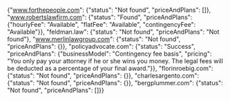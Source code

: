 {"www.forthepeople.com": {"status": "Not found", "priceAndPlans": []}, "www.robertslawfirm.com": {"status": "Found", "priceAndPlans": {"hourlyFee": "Available", "flatFee": "Available", "contingencyFee": "Available"}}, "feldman.law": {"status": "Not found", "priceAndPlans": "Not found"}, "www.merlinlawgroup.com": {"status": "Not found", "priceAndPlans": {}}, "policyadvocate.com": {"status": "Success", "priceAndPlans": {"businessModel": "Contingency fee basis", "pricing": "You only pay your attorney if he or she wins you money. The legal fees will be deducted as a percentage of your final award."}}, "florinroebig.com": {"status": "Not found", "priceAndPlans": {}}, "charlesargento.com": {"status": "Not found", "priceAndPlans": {}}, "bergplummer.com": {"status": "Not found", "priceAndPlans": []}}